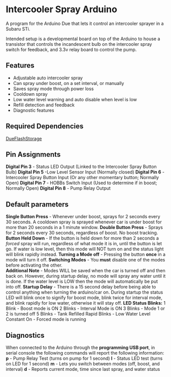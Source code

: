 # Intercooler Spray Arduino
A program for the Arduino Due that lets it control an intercooler sprayer in a Subaru STi. 

Intended setup is a developmental board on top of the Arduino to house a transistor that controls the incandescent bulb on the intercooler spray switch for feedback, and 3.3v relay board to control the pump. 

## Features
* Adjustable auto intercooler spray
* Can spray under boost, on a set interval, or manually
* Saves spray mode through power loss
* Cooldown spray
* Low water level warning and auto disable when level is low
* Refill detection and feedback
* Diagnostic features

## Required Dependencies
[DueFlashStorage](https://github.com/sebnil/DueFlashStorage)

## Pin Assignments
**Digital Pin 3** - Status LED Output (Linked to the Intercooler Spray Button Bulb)
**Digital Pin 5** -Low Level Sensor Input (Normally closed)
**Digital Pin 6** - Intercooler Spray Button Input (Or any other momentary button; Normally Open)
**Digital Pin 7** - HOBBs Switch Input (Used to determine if in boost; Normally Open)
**Digital Pin 8** -  Pump Relay Output

## Default parameters
**Single Button Press** - Whenever under boost, sprays for 2 seconds every 30 seconds. A cooldown spray is sprayed whenever car is under boost for more than 20 seconds in a 1 minute window.
**Double Button Press** - Sprays for 2 seconds every 30 seconds, regardless of boost. No boost tracking.
**Button Held Down** - If the button is held down for more than 2 seconds a *forced* spray will run, regardless of what mode it is in, until the button is let go. If water is low level, then this mode will NOT turn on and the status light will blink rapidly instead.
**Turning a Mode off** - Pressing the button **once** in a mode will turn it off.
**Switching Modes** - You **must** disable one of the modes before activating the other.  
**Additional Note** - Modes WILL be saved when the car is turned off and then back on. However, during startup delay, no mode will spray any water until it is done. If the water level is LOW then the mode will automatically be put into off.
**Startup Delay** - There is a 15 second delay before being able to control anything when turning the arduino/car on. During startup the status LED will blink once to signify for boost mode, blink twice for interval mode, and blink rapidly for low water, otherwise it will stay off.
**LED Status Blinks:**
1 Blink - Boost mode is ON
2 Blinks - Interval Mode is ON
3 Blinks - Mode 1 or 2 is turned off
5 Blinks - Tank Refilled
Rapid Blinks - Low Water Level
Constant On - Forced mode is running

## Diagnostics
When connected to the Arduino through the **programming USB port**, in serial console the following commands will report the following information:
**p** - Pump Relay Test (turns on pump for 1 second)
**l** - Status LED test (turns on LED for 1 second)
**m** - Lets you switch between modes (off, boost, and interval)
**d** - Reports current mode, time since last spray, and water status
